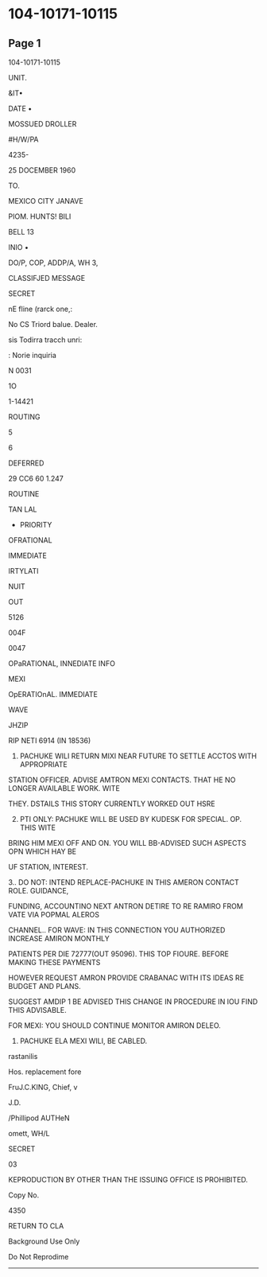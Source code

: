 # 104-10171-10115

## Page 1

104-10171-10115

UNIT.

&IT•

DATE •

MOSSUED DROLLER

#H/W/PA

4235-

25 DOCEMBER 1960

TO.

MEXICO CITY JANAVE

PIOM. HUNTS! BILI

BELL 13

INIO •

DO/P, COP, ADDP/A, WH 3,

CLASSIFJED MESSAGE

SECRET

nE fline (rarck one,:

No CS Triord balue. Dealer.

sis Todirra tracch unri:

: Norie inquiria

N 0031

1O

1-14421

ROUTING

5

6

DEFERRED

29 CC6 60 1.247

ROUTINE

TAN LAL

- PRIORITY

OFRATIONAL

IMMEDIATE

IRTYLATI

NUIT

OUT

5126

004F

0047

OPaRATIONAL, INNEDIATE INFO

MEXI

OpERATIOnAL. IMMEDIATE

WAVE

JHZIP

RIP NETI 6914 (IN 18536)

1. PACHUKE WILI RETURN MIXI NEAR FUTURE TO SETTLE ACCTOS WITH APPROPRIATE

STATION OFFICER. ADVISE AMTRON MEXI CONTACTS. THAT HE NO LONGER AVAILABLE WORK. WITE

THEY. DSTAILS THIS STORY CURRENTLY WORKED OUT HSRE

2. PTI ONLY: PACHUKE WILL BE USED BY KUDESK FOR SPECIAL. OP. THIS WITE

BRING HIM MEXI OFF AND ON. YOU WILL BB-ADVISED SUCH ASPECTS OPN WHICH HAY BE

UF STATION, INTEREST.

3.. DO NOT: INTEND REPLACE-PACHUKE IN THIS AMERON CONTACT ROLE. GUIDANCE,

FUNDING, ACCOUNTINO NEXT ANTRON DETIRE TO RE RAMIRO FROM VATE VIA POPMAL ALEROS

CHANNEL.. FOR WAVE: IN THIS CONNECTION YOU AUTHORIZED INCREASE AMIRON MONTHLY

PATIENTS PER DIE 72777(OUT 95096). THIS TOP FIOURE. BEFORE MAKING THESE PAYMENTS

HOWEVER REQUEST AMRON PROVIDE CRABANAC WITH ITS IDEAS RE BUDGET AND PLANS.

SUGGEST AMDIP 1 BE ADVISED THIS CHANGE IN PROCEDURE IN IOU FIND THIS ADVISABLE.

FOR MEXI: YOU SHOULD CONTINUE MONITOR AMIRON DELEO.

1. PACHUKE ELA MEXI WILI, BE CABLED.

rastanilis

Hos. replacement fore

FruJ.C.KING, Chief, v

J.D.

/Phillipod AUTHeN

omett, WH/L

SECRET

03

KEPRODUCTION BY OTHER THAN THE ISSUING OFFICE IS PROHIBITED.

Copy No.

4350

RETURN TO CLA

Background Use Only

Do Not Reprodime

---

